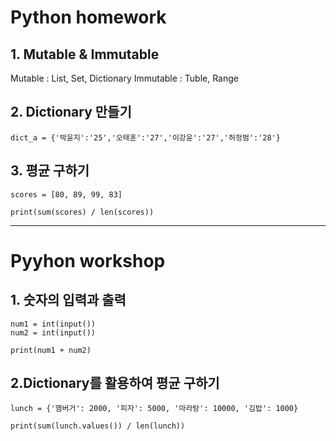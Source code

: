 # Python homework

## 1. Mutable & Immutable
Mutable : List, Set, Dictionary
Immutable : Tuble, Range

## 2. Dictionary 만들기
```
dict_a = {'박윤지':'25','오태훈':'27','이강윤':'27','허정범':'28'}
```

## 3. 평균 구하기
```
scores = [80, 89, 99, 83]

print(sum(scores) / len(scores))
```

---

# Pyyhon workshop

## 1. 숫자의 입력과 출력
```
num1 = int(input())
num2 = int(input())

print(num1 + num2)
```

## 2.Dictionary를 활용하여 평균 구하기
``` 
lunch = {'햄버거': 2000, '피자': 5000, '마라탕': 10000, '김밥': 1000}

print(sum(lunch.values()) / len(lunch))
```